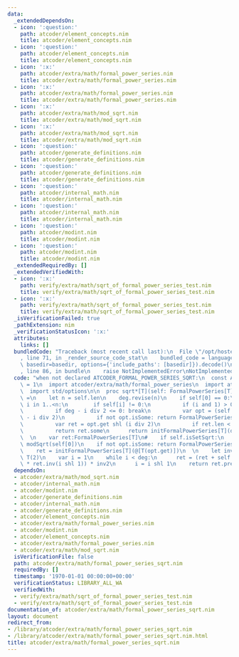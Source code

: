 ```yaml
---
data:
  _extendedDependsOn:
  - icon: ':question:'
    path: atcoder/element_concepts.nim
    title: atcoder/element_concepts.nim
  - icon: ':question:'
    path: atcoder/element_concepts.nim
    title: atcoder/element_concepts.nim
  - icon: ':x:'
    path: atcoder/extra/math/formal_power_series.nim
    title: atcoder/extra/math/formal_power_series.nim
  - icon: ':x:'
    path: atcoder/extra/math/formal_power_series.nim
    title: atcoder/extra/math/formal_power_series.nim
  - icon: ':x:'
    path: atcoder/extra/math/mod_sqrt.nim
    title: atcoder/extra/math/mod_sqrt.nim
  - icon: ':x:'
    path: atcoder/extra/math/mod_sqrt.nim
    title: atcoder/extra/math/mod_sqrt.nim
  - icon: ':question:'
    path: atcoder/generate_definitions.nim
    title: atcoder/generate_definitions.nim
  - icon: ':question:'
    path: atcoder/generate_definitions.nim
    title: atcoder/generate_definitions.nim
  - icon: ':question:'
    path: atcoder/internal_math.nim
    title: atcoder/internal_math.nim
  - icon: ':question:'
    path: atcoder/internal_math.nim
    title: atcoder/internal_math.nim
  - icon: ':question:'
    path: atcoder/modint.nim
    title: atcoder/modint.nim
  - icon: ':question:'
    path: atcoder/modint.nim
    title: atcoder/modint.nim
  _extendedRequiredBy: []
  _extendedVerifiedWith:
  - icon: ':x:'
    path: verify/extra/math/sqrt_of_formal_power_series_test.nim
    title: verify/extra/math/sqrt_of_formal_power_series_test.nim
  - icon: ':x:'
    path: verify/extra/math/sqrt_of_formal_power_series_test.nim
    title: verify/extra/math/sqrt_of_formal_power_series_test.nim
  _isVerificationFailed: true
  _pathExtension: nim
  _verificationStatusIcon: ':x:'
  attributes:
    links: []
  bundledCode: "Traceback (most recent call last):\n  File \"/opt/hostedtoolcache/Python/3.9.6/x64/lib/python3.9/site-packages/onlinejudge_verify/documentation/build.py\"\
    , line 71, in _render_source_code_stat\n    bundled_code = language.bundle(stat.path,\
    \ basedir=basedir, options={'include_paths': [basedir]}).decode()\n  File \"/opt/hostedtoolcache/Python/3.9.6/x64/lib/python3.9/site-packages/onlinejudge_verify/languages/nim.py\"\
    , line 86, in bundle\n    raise NotImplementedError\nNotImplementedError\n"
  code: "when not declared ATCODER_FORMAL_POWER_SERIES_SQRT:\n  const ATCODER_FORMAL_POWER_SERIES_SQRT*\
    \ = 1\n  import atcoder/extra/math/formal_power_series\n  import atcoder/extra/math/mod_sqrt\n\
    \  import std/options\n\n  proc sqrt*[T](self: FormalPowerSeries[T], deg = -1):Option[FormalPowerSeries[T]]\
    \ =\n    let n = self.len\n    deg.revise(n)\n    if self[0] == 0:\n      for\
    \ i in 1..<n:\n        if self[i] != 0:\n          if (i and 1) > 0: return FormalPowerSeries[T].none\n\
    \          if deg - i div 2 <= 0: break\n          var opt = (self shr i).sqrt(deg\
    \ - i div 2)\n          if not opt.isSome: return FormalPowerSeries[T].none\n\
    \          var ret = opt.get shl (i div 2)\n          if ret.len < deg: ret.setlen(deg)\n\
    \          return ret.some\n      return initFormalPowerSeries[T](deg).some\n\
    \  \n    var ret:FormalPowerSeries[T]\n#    if self.isSetSqrt:\n    let opt =\
    \ modSqrt(self[0])\n    if not opt.isSome: return FormalPowerSeries[T].none\n\
    \    ret = initFormalPowerSeries[T](@[T(opt.get)])\n  \n    let inv2 = T(1) /\
    \ T(2)\n    var i = 1\n    while i < deg:\n      ret = (ret + self.pre(i shl 1)\
    \ * ret.inv(i shl 1)) * inv2\n      i = i shl 1\n    return ret.pre(deg).some\n"
  dependsOn:
  - atcoder/extra/math/mod_sqrt.nim
  - atcoder/internal_math.nim
  - atcoder/modint.nim
  - atcoder/generate_definitions.nim
  - atcoder/internal_math.nim
  - atcoder/generate_definitions.nim
  - atcoder/element_concepts.nim
  - atcoder/extra/math/formal_power_series.nim
  - atcoder/modint.nim
  - atcoder/element_concepts.nim
  - atcoder/extra/math/formal_power_series.nim
  - atcoder/extra/math/mod_sqrt.nim
  isVerificationFile: false
  path: atcoder/extra/math/formal_power_series_sqrt.nim
  requiredBy: []
  timestamp: '1970-01-01 00:00:00+00:00'
  verificationStatus: LIBRARY_ALL_WA
  verifiedWith:
  - verify/extra/math/sqrt_of_formal_power_series_test.nim
  - verify/extra/math/sqrt_of_formal_power_series_test.nim
documentation_of: atcoder/extra/math/formal_power_series_sqrt.nim
layout: document
redirect_from:
- /library/atcoder/extra/math/formal_power_series_sqrt.nim
- /library/atcoder/extra/math/formal_power_series_sqrt.nim.html
title: atcoder/extra/math/formal_power_series_sqrt.nim
---
```

